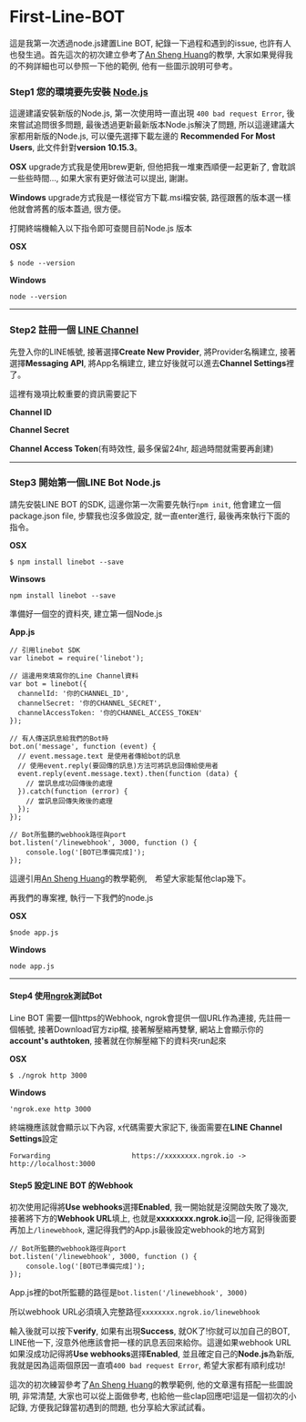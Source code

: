 # First-Line-BOT
這是我第一次透過node.js建置Line BOT, 紀錄一下過程和遇到的issue, 也許有人也發生過。首先這次的初次建立參考了[An Sheng Huang](https://medium.com/pyradise/%E4%BD%BF%E7%94%A8node-js%E5%BB%BA%E7%BD%AE%E4%BD%A0%E7%9A%84%E7%AC%AC%E4%B8%80%E5%80%8Bline-bot-590b7ba7a28a)的教學, 大家如果覺得我的不夠詳細也可以參照一下他的範例, 他有一些圖示說明可參考。

### Step1 您的環境要先安裝 [Node.js](https://nodejs.org/en/)
這邊建議安裝新版的Node.js, 第一次使用時一直出現 `400 bad request Error`, 後來嘗試追問很多問題, 最後透過更新最新版本Node.js解決了問題, 所以這邊建議大家都用新版的Node.js, 可以優先選擇下載左邊的 **Recommended For Most Users**, 此文件針對**version 10.15.3**。

**OSX** upgrade方式我是使用brew更新, 但他把我一堆東西順便一起更新了, 會耽誤一些些時間..., 如果大家有更好做法可以提出, 謝謝。

**Windows** upgrade方式我是一樣從官方下載.msi檔安裝, 路徑跟舊的版本選一樣他就會將舊的版本蓋過, 很方便。

打開終端機輸入以下指令即可查閱目前Node.js 版本

**OSX**

```$ node --version```

**Windows**

```node --version```

----

### Step2 註冊一個 [LINE Channel](https://developers.line.biz/en/)
先登入你的LINE帳號, 接著選擇**Create New Provider**, 將Provider名稱建立, 接著選擇**Messaging API**, 將App名稱建立, 建立好後就可以進去**Channel Settings**裡了。

這裡有幾項比較重要的資訊需要記下

**Channel ID**

**Channel Secret**

**Channel Access Token**(有時效性, 最多保留24hr, 超過時間就需要再創建)

----

### Step3 開始第一個LINE Bot Node.js
請先安裝LINE BOT 的SDK, 這邊你第一次需要先執行```npm init```, 他會建立一個package.json file, 步驟我也沒多做設定, 就一直enter進行, 最後再來執行下面的指令。

**OSX**

```$ npm install linebot --save```

**Winsows**

```npm install linebot --save```

準備好一個空的資料夾, 建立第一個Node.js

**App.js**

```
// 引用linebot SDK
var linebot = require('linebot');

// 這邊用來填寫你的Line Channel資料
var bot = linebot({
  channelId: '你的CHANNEL_ID',
  channelSecret: '你的CHANNEL_SECRET',
  channelAccessToken: '你的CHANNEL_ACCESS_TOKEN'
});

// 有人傳送訊息給我們的Bot時
bot.on('message', function (event) {
  // event.message.text 是使用者傳給bot的訊息
  // 使用event.reply(要回傳的訊息)方法可將訊息回傳給使用者
  event.reply(event.message.text).then(function (data) {
    // 當訊息成功回傳後的處理
  }).catch(function (error) {
    // 當訊息回傳失敗後的處理
  });
});

// Bot所監聽的webhook路徑與port
bot.listen('/linewebhook', 3000, function () {
    console.log('[BOT已準備完成]');
});
```
這邊引用[An Sheng Huang](https://medium.com/pyradise/%E4%BD%BF%E7%94%A8node-js%E5%BB%BA%E7%BD%AE%E4%BD%A0%E7%9A%84%E7%AC%AC%E4%B8%80%E5%80%8Bline-bot-590b7ba7a28a)的教學範例,　希望大家能幫他clap幾下。

再我們的專案裡, 執行一下我們的node.js

**OSX**

```$node app.js```

**Windows**

```node app.js```

----

#### Step4 使用[ngrok](https://ngrok.com/)測試Bot

Line BOT 需要一個https的Webhook, ngrok會提供一個URL作為連接, 先註冊一個帳號, 接著Download官方zip檔, 接著解壓縮再雙擊, 網站上會顯示你的**account's authtoken**, 接著就在你解壓縮下的資料夾run起來

**OSX**

```$ ./ngrok http 3000```

**Windows**

```'ngrok.exe http 3000```

終端機應該就會顯示以下內容, x代碼需要大家記下, 後面需要在**LINE Channel Settings**設定

```Forwarding                    https://xxxxxxxx.ngrok.io -> http://localhost:3000```

#### Step5 設定LINE BOT 的Webhook

初次使用記得將**Use webhooks**選擇**Enabled**, 我一開始就是沒開啟失敗了幾次, 接著將下方的**Webhook URL**填上, 也就是**xxxxxxxx.ngrok.io**這一段, 記得後面要再加上```/linewebhook```, 還記得我們的App.js最後設定webhook的地方寫到

```
// Bot所監聽的webhook路徑與port
bot.listen('/linewebhook', 3000, function () {
    console.log('[BOT已準備完成]');
});
```
App.js裡的bot所監聽的路徑是```bot.listen('/linewebhook', 3000)```

所以webhook URL必須填入完整路徑```xxxxxxxx.ngrok.io/linewebhook```

輸入後就可以按下**verify**, 如果有出現**Success**, 就OK了!你就可以加自己的BOT, LINE他一下, 沒意外他應該會把一樣的訊息丟回來給你。這邊如果webhook URL如果沒成功記得將**Use webhooks**選擇**Enabled**, 並且確定自己的**Node.js**為新版, 我就是因為這兩個原因一直噴`400 bad request Error`, 希望大家都有順利成功!

這次的初次練習參考了[An Sheng Huang](https://medium.com/pyradise/%E4%BD%BF%E7%94%A8node-js%E5%BB%BA%E7%BD%AE%E4%BD%A0%E7%9A%84%E7%AC%AC%E4%B8%80%E5%80%8Bline-bot-590b7ba7a28a)的教學範例, 他的文章還有搭配一些圖說明, 非常清楚, 大家也可以從上面做參考, 也給他一些clap回應吧!這是一個初次的小記錄, 方便我記錄當初遇到的問題, 也分享給大家試試看。
